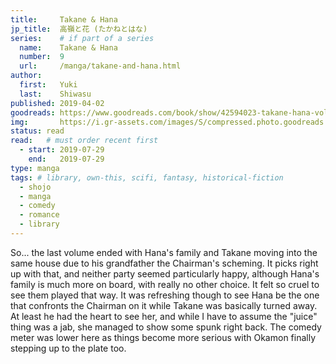 ```yaml
---
title:     Takane & Hana
jp_title:  高嶺と花 (たかねとはな)
series:    # if part of a series
  name:    Takane & Hana
  number:  9
  url:     /manga/takane-and-hana.html
author: 
  first:   Yuki
  last:    Shiwasu
published: 2019-04-02 
goodreads: https://www.goodreads.com/book/show/42594023-takane-hana-vol-9
img:       https://i.gr-assets.com/images/S/compressed.photo.goodreads.com/books/1549012514l/42594023.jpg
status: read
read:   # must order recent first
  - start: 2019-07-29  
    end:   2019-07-29 
type: manga
tags: # library, own-this, scifi, fantasy, historical-fiction
  - shojo
  - manga
  - comedy
  - romance
  - library
---
```


So... the last volume ended with Hana's family and Takane moving into the same house due to his grandfather the Chairman's scheming. It picks right up with that, and neither party seemed particularly happy, although Hana's family is much more on board, with really no other choice. It felt so cruel to see them played that way. It was refreshing though to see Hana be the one that confronts the Chairman on it while Takane was basically turned away. At least he had the heart to see her, and while I have to assume the "juice" thing was a jab, she managed to show some spunk right back. The comedy meter was lower here as things become more serious with Okamon finally stepping up to the plate too. 
